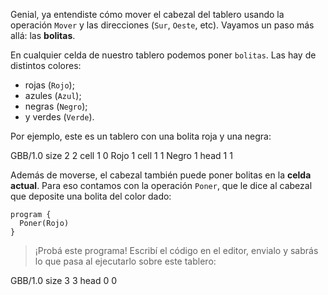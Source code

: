 Genial, ya entendiste cómo mover el cabezal del tablero usando la operación `Mover` y las direcciones (`Sur`, `Oeste`, etc). Vayamos un paso más allá: las **bolitas**.

En cualquier celda de nuestro tablero podemos poner `bolitas`. Las hay de distintos colores:

 * rojas (`Rojo`);
 * azules (`Azul`);
 * negras (`Negro`);
 * y verdes (`Verde`).

Por ejemplo, este es un tablero con una bolita roja y una negra:

<gs-board>
  GBB/1.0
    size 2 2
    cell 1 0 Rojo 1
    cell 1 1 Negro 1
    head 1 1
</gs-board>

Además de moverse, el cabezal también puede poner bolitas en la **celda actual**. Para eso contamos con la operación `Poner`, que le dice al cabezal que deposite una bolita del color dado:

```gobstones
program {
  Poner(Rojo)    
}
```

> ¡Probá este programa! Escribí el código en el editor, envialo y sabrás lo que pasa al ejecutarlo sobre este tablero:

<gs-board>
  GBB/1.0
    size 3 3
    head 0 0
</gs-board>